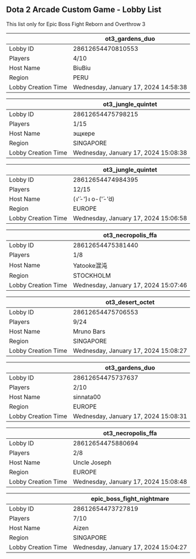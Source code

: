 ## Dota 2 Arcade Custom Game - Lobby List

This list only for Epic Boss Fight Reborn and Overthrow 3

|  | ot3_gardens_duo |
| ------ | ------ |
| Lobby ID | 28612654470810553 |
| Players | 4/10 |
| Host Name | BiuBiu |
| Region | PERU |
| Lobby Creation Time | Wednesday, January 17, 2024 14:58:38 |


|  | ot3_jungle_quintet |
| ------ | ------ |
| Lobby ID | 28612654475798215 |
| Players | 1/15 |
| Host Name | эщкере |
| Region | SINGAPORE |
| Lobby Creation Time | Wednesday, January 17, 2024 15:08:38 |


|  | ot3_jungle_quintet |
| ------ | ------ |
| Lobby ID | 28612654474984395 |
| Players | 12/15 |
| Host Name | (ง'̀-'́)ง   o-('́-'́d) |
| Region | EUROPE |
| Lobby Creation Time | Wednesday, January 17, 2024 15:06:58 |


|  | ot3_necropolis_ffa |
| ------ | ------ |
| Lobby ID | 28612654475381440 |
| Players | 1/8 |
| Host Name | Yatooke混沌 |
| Region | STOCKHOLM |
| Lobby Creation Time | Wednesday, January 17, 2024 15:07:46 |


|  | ot3_desert_octet |
| ------ | ------ |
| Lobby ID | 28612654475706553 |
| Players | 9/24 |
| Host Name | Mruno Bars |
| Region | SINGAPORE |
| Lobby Creation Time | Wednesday, January 17, 2024 15:08:27 |


|  | ot3_gardens_duo |
| ------ | ------ |
| Lobby ID | 28612654475737637 |
| Players | 2/10 |
| Host Name | sinnata00 |
| Region | EUROPE |
| Lobby Creation Time | Wednesday, January 17, 2024 15:08:31 |


|  | ot3_necropolis_ffa |
| ------ | ------ |
| Lobby ID | 28612654475880694 |
| Players | 2/8 |
| Host Name | Uncle Joseph |
| Region | EUROPE |
| Lobby Creation Time | Wednesday, January 17, 2024 15:08:48 |


|  | epic_boss_fight_nightmare |
| ------ | ------ |
| Lobby ID | 28612654473727819 |
| Players | 7/10 |
| Host Name | Aizen |
| Region | SINGAPORE |
| Lobby Creation Time | Wednesday, January 17, 2024 15:04:27 |


